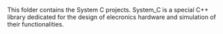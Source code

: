 This folder contains the System C projects. System_C is a special C++ library dedicated for the design of elecronics hardware and simulation of their functionalities.
